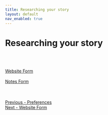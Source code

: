```yaml
---
title: Researching your story
layout: default
nav_enabled: true
---
```

# Researching your story #
 <br/>
 <br/>

[Website Form](Website_Form.md) <br/><br/>
[Notes Form](Notes_Form.md) <br/><br/>
 <br/>
 <br/>
[Previous - Preferences](Preferences.md) <br/>
[Next - Website Form](Website_Form.md) <br/>

